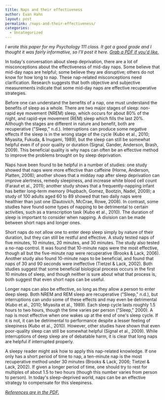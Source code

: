 ```yaml
---
title: Naps and their effectiveness
author: Evan Hahn
layout: post
permalink: /naps-and-their-effectiveness/
categories:
  - Uncategorized
---
```

*I wrote this paper for my Psychology 111 class. It got a good grade and I thought it was fairly informative, so I'll post it here. [Grab a PDF if you'd like.][1]*

In today's conversation about sleep deprivation, there are a lot of misconceptions about the effectiveness of mid-day naps. Some believe that mid-day naps are helpful; some believe they are disruptive; others do not know for how long to nap. These nap-related misconceptions need clarification. Research suggests that both objective and subjective measurements indicate that some mid-day naps are effective recuperative strategies.

Before one can understand the benefits of a nap, one must understand the benefits of sleep as a whole. There are two major stages of sleep: non-rapid eye movement (NREM) sleep, which occurs for about 80% of the night, and rapid-eye movement (REM) sleep which fills the last 20%. Although the stages are different in nature and benefit, both are recuperative ("Sleep," n.d.). Interruptions can produce some negative effects if the sleep is in the wrong stage of the cycle (Kubo et al., 2010; Miyasita, Fukuda, & Inugami, 1989), but the sleep can still be somewhat helpful even if of poor quality or duration (Signal, Gander, Anderson, Brash, 2009). This beneficial quality is why naps can often be an effective method to improve the problems brought on by sleep deprivation.

Naps have been found to be helpful in a number of studies: one study showed that naps were more effective than caffeine (Horne, Anderson, Platten, 2008); another shows that a midday nap after sleep deprivation can improve alertness, remedy sleepiness, and increase white blood cell count (Faraut et al., 2011); another study shows that a frequently-napping infant has better long-term memory (Hupbach, Gomez, Bootzin, Nadel, 2009); a study of 100 adults aged 60 to 89 showed that two daily naps were healthier than just one (Dautovich, McCrae, Rowe, 2008). In contrast, some studies have found some types of napping to be detrimental to certain activities, such as a transcription task (Kubo et al., 2010). The duration of sleep is important to consider when napping. A division can be made between short naps and longer ones.

Short naps do not allow one to enter deep sleep simply by nature of their duration, but they can still be restful and effective. A study tested naps of five minutes, 10 minutes, 20 minutes, and 30 minutes. The study also tested a no-nap control. It was found that 10-minute naps were the most effective, though all but the five-minute nap were recuperative (Brooks & Lack, 2006). Another study also found 10-minute naps to be beneficial, and found that naps of 30 and 90 seconds were ineffective (Tietzel & Lack, 2002). Both studies suggest that some beneficial biological process occurs in the first 10 minutes of sleep, and though neither is sure about what that process is, both suggest that even short naps can be useful.

Longer naps can also be effective, so long as they allow a person to enter deep sleep. Both NREM and REM sleep are recuperative ("Sleep," n.d.), but interruptions can undo some of these effects and may even be detrimental (Kubo et al., 2010; Miyasita et al., 1989). Each sleep cycle lasts roughly 1.5 hours to two hours, though the time varies per person ("Sleep," 2000). A nap is most effective when one wakes up at the end of one's sleep cycle. If it is not, it can be detrimental to performance despite a lesser feeling of sleepiness (Kubo et al., 2010). However, other studies have shown that even poor-quality sleep can still be somewhat helpful (Signal et al., 2009). While interruptions of deep sleep are of debatable harm, it is clear that long naps are helpful if interrupted properly.

A sleepy reader might ask how to apply this nap-related knowledge. If one only has a short period of time to nap, a ten-minute nap is the most recuperative method under 30 minutes (Brooks & Lack, 2006; Tietzel & Lack, 2002). If given a longer period of time, one should try to rest for multiples of about 1.5 to two hours (though this number varies from person to person). In today's sleep-deprived world, naps can be an effective strategy to compensate for this sleepiness.

*[References are in the PDF.][1]*

 [1]: http://evanhahn.com/wp-content/uploads/2011/04/naps_and_their_effectiveness.pdf
